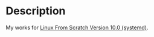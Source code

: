 # Description
My works for [Linux From Scratch Version 10.0 (systemd)](http://www.linuxfromscratch.org/lfs/downloads/10.0-systemd/LFS-BOOK-10.0-systemd-NOCHUNKS.html).
